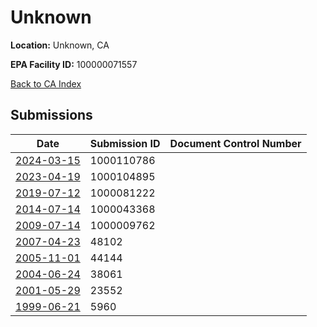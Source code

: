 # Unknown

**Location:** Unknown, CA

**EPA Facility ID:** 100000071557

[Back to CA Index](../../index.md)

## Submissions

| Date | Submission ID | Document Control Number |
|------|--------------|-------------------------|
| [2024-03-15](submissions/1000110786.md) | 1000110786 |  |
| [2023-04-19](submissions/1000104895.md) | 1000104895 |  |
| [2019-07-12](submissions/1000081222.md) | 1000081222 |  |
| [2014-07-14](submissions/1000043368.md) | 1000043368 |  |
| [2009-07-14](submissions/1000009762.md) | 1000009762 |  |
| [2007-04-23](submissions/48102.md) | 48102 |  |
| [2005-11-01](submissions/44144.md) | 44144 |  |
| [2004-06-24](submissions/38061.md) | 38061 |  |
| [2001-05-29](submissions/23552.md) | 23552 |  |
| [1999-06-21](submissions/5960.md) | 5960 |  |

